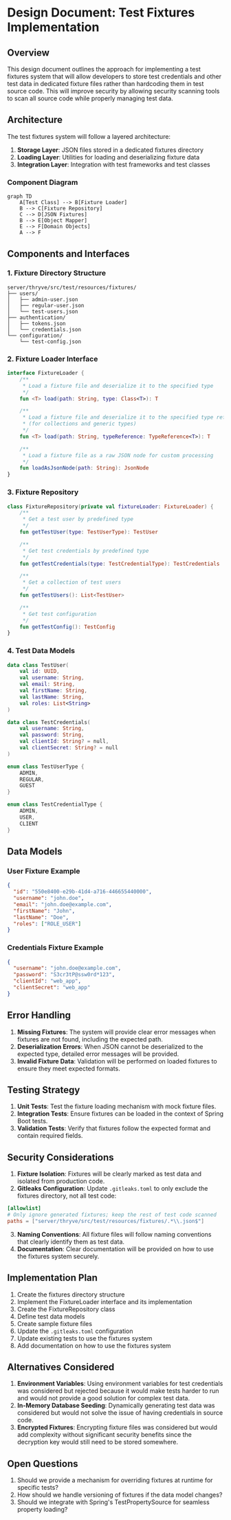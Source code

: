 # Design Document: Test Fixtures Implementation

## Overview

This design document outlines the approach for implementing a test fixtures system that will allow developers to store test credentials and other test data in dedicated fixture files rather than hardcoding them in test source code. This will improve security by allowing security scanning tools to scan all source code while properly managing test data.

## Architecture

The test fixtures system will follow a layered architecture:

1. **Storage Layer**: JSON files stored in a dedicated fixtures directory
2. **Loading Layer**: Utilities for loading and deserializing fixture data
3. **Integration Layer**: Integration with test frameworks and test classes

### Component Diagram

```mermaid
graph TD
    A[Test Class] --> B[Fixture Loader]
    B --> C[Fixture Repository]
    C --> D[JSON Fixtures]
    B --> E[Object Mapper]
    E --> F[Domain Objects]
    A --> F
```

## Components and Interfaces

### 1. Fixture Directory Structure

```test
server/thryve/src/test/resources/fixtures/
├── users/
│   ├── admin-user.json
│   ├── regular-user.json
│   └── test-users.json
├── authentication/
│   ├── tokens.json
│   └── credentials.json
└── configuration/
    └── test-config.json
```

### 2. Fixture Loader Interface

```kotlin
interface FixtureLoader {
    /**
     * Load a fixture file and deserialize it to the specified type
     */
    fun <T> load(path: String, type: Class<T>): T

    /**
     * Load a fixture file and deserialize it to the specified type reference
     * (for collections and generic types)
     */
    fun <T> load(path: String, typeReference: TypeReference<T>): T

    /**
     * Load a fixture file as a raw JSON node for custom processing
     */
    fun loadAsJsonNode(path: String): JsonNode
}
```

### 3. Fixture Repository

```kotlin
class FixtureRepository(private val fixtureLoader: FixtureLoader) {
    /**
     * Get a test user by predefined type
     */
    fun getTestUser(type: TestUserType): TestUser

    /**
     * Get test credentials by predefined type
     */
    fun getTestCredentials(type: TestCredentialType): TestCredentials

    /**
     * Get a collection of test users
     */
    fun getTestUsers(): List<TestUser>

    /**
     * Get test configuration
     */
    fun getTestConfig(): TestConfig
}
```

### 4. Test Data Models

```kotlin
data class TestUser(
    val id: UUID,
    val username: String,
    val email: String,
    val firstName: String,
    val lastName: String,
    val roles: List<String>
)

data class TestCredentials(
    val username: String,
    val password: String,
    val clientId: String? = null,
    val clientSecret: String? = null
)

enum class TestUserType {
    ADMIN,
    REGULAR,
    GUEST
}

enum class TestCredentialType {
    ADMIN,
    USER,
    CLIENT
}
```

## Data Models

### User Fixture Example

```json
{
  "id": "550e8400-e29b-41d4-a716-446655440000",
  "username": "john.doe",
  "email": "john.doe@example.com",
  "firstName": "John",
  "lastName": "Doe",
  "roles": ["ROLE_USER"]
}
```

### Credentials Fixture Example

```json
{
  "username": "john.doe@example.com",
  "password": "S3cr3tP@ssw0rd*123",
  "clientId": "web_app",
  "clientSecret": "web_app"
}
```

## Error Handling

1. **Missing Fixtures**: The system will provide clear error messages when fixtures are not found, including the expected path.
2. **Deserialization Errors**: When JSON cannot be deserialized to the expected type, detailed error messages will be provided.
3. **Invalid Fixture Data**: Validation will be performed on loaded fixtures to ensure they meet expected formats.

## Testing Strategy

1. **Unit Tests**: Test the fixture loading mechanism with mock fixture files.
2. **Integration Tests**: Ensure fixtures can be loaded in the context of Spring Boot tests.
3. **Validation Tests**: Verify that fixtures follow the expected format and contain required fields.

## Security Considerations

1. **Fixture Isolation**: Fixtures will be clearly marked as test data and isolated from production code.
2. **Gitleaks Configuration**: Update `.gitleaks.toml` to only exclude the fixtures directory, not all test code:

```toml
[allowlist]
# Only ignore generated fixtures; keep the rest of test code scanned
paths = ["server/thryve/src/test/resources/fixtures/.*\\.json$"]
```

3. **Naming Conventions**: All fixture files will follow naming conventions that clearly identify them as test data.
4. **Documentation**: Clear documentation will be provided on how to use the fixtures system securely.

## Implementation Plan

1. Create the fixtures directory structure
2. Implement the FixtureLoader interface and its implementation
3. Create the FixtureRepository class
4. Define test data models
5. Create sample fixture files
6. Update the `.gitleaks.toml` configuration
7. Update existing tests to use the fixtures system
8. Add documentation on how to use the fixtures system

## Alternatives Considered

1. **Environment Variables**: Using environment variables for test credentials was considered but rejected because it would make tests harder to run and would not provide a good solution for complex test data.
2. **In-Memory Database Seeding**: Dynamically generating test data was considered but would not solve the issue of having credentials in source code.
3. **Encrypted Fixtures**: Encrypting fixture files was considered but would add complexity without significant security benefits since the decryption key would still need to be stored somewhere.

## Open Questions

1. Should we provide a mechanism for overriding fixtures at runtime for specific tests?
2. How should we handle versioning of fixtures if the data model changes?
3. Should we integrate with Spring's TestPropertySource for seamless property loading?
